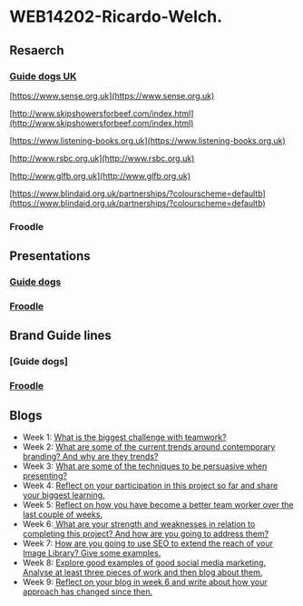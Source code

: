 # WEB14202-Ricardo-Welch.

## Resaerch
 ### [Guide dogs UK](https://drive.google.com/drive/u/1/folders/0B5RqY9wkQ1VWOUxVelBtVVVjR2s)
[https://www.sense.org.uk](https://www.sense.org.uk)

[http://www.skipshowersforbeef.com/index.html](http://www.skipshowersforbeef.com/index.html)

[https://www.listening-books.org.uk](https://www.listening-books.org.uk)

[http://www.rsbc.org.uk](http://www.rsbc.org.uk)

[http://www.glfb.org.uk](http://www.glfb.org.uk)

[https://www.blindaid.org.uk/partnerships/?colourscheme=defaultb](https://www.blindaid.org.uk/partnerships/?colourscheme=defaultb)




### Froodle



## Presentations 

### [Guide dogs](https://docs.google.com/presentation/d/15yMiXfV7Ir-G8vGpYeiY2rjIJwpbKkM3QL0OcpUHkbk/edit#slide=id.p)


### [Froodle](https://docs.google.com/presentation/d/17yBemX4EAaBqzdjbCTkVBJNxEUdRN7aloe-OOxeXBe4/edit#slide=id.p)


## Brand Guide lines

### [Guide dogs]

### [Froodle](https://drive.google.com/drive/u/1/folders/1eHVNQHtioJkhlTvf7VbHOlARATdXwq4h)



## Blogs
- Week 1: [What is the biggest challenge with teamwork?](http://fourthfloor.raveweb.net/rwelch/2017/11/10/what-is-the-biggest-challenge-with-teamwork/)
- Week 2: [What are some of the current trends around contemporary branding? And why are they trends?](http://fourthfloor.raveweb.net/rwelch/2017/11/11/what-are-some-of-the-current-trends-around-contemporary-branding-and-why-are-they-trends/)
- Week 3: [What are some of the techniques to be persuasive when presenting?](http://fourthfloor.raveweb.net/rwelch/2017/11/12/what-are-some-of-the-techniques-to-be-persuasive-when-presenting/)
- Week 4: [Reflect on your participation in this project so far and share your biggest learning.](http://fourthfloor.raveweb.net/rwelch/2017/11/22/reflect-on-your-participation-in-this-project-so-far-and-share-your-biggest-learning/)
- Week 5: [Reflect on how you have become a better team worker over the last couple of weeks.](http://fourthfloor.raveweb.net/rwelch/2017/11/23/reflect-on-how-you-have-become-a-better-team-worker-over-the-last-couple-of-weeks/)
- Week 6:[ What are your strength and weaknesses in relation to completing this project? And how are you going to address them?](http://fourthfloor.raveweb.net/rwelch/2017/11/28/what-are-your-strength-and-weaknesses-in-relation-to-completing-this-project-and-how-are-you-going-to-address-them/)
- Week 7: [How are you going to use SEO to extend the reach of your Image Library? Give some examples.](http://fourthfloor.raveweb.net/rwelch/2017/11/26/how-are-you-going-to-use-seo-to-extend-the-reach-of-your-image-library-give-some-examples/)
- Week 8: [Explore good examples of good social media marketing. Analyse at least three pieces of work and then blog about them.](http://fourthfloor.raveweb.net/rwelch/2017/11/28/explore-good-examples-of-good-social-media-marketing-analyse-at-least-three-pieces-of-work-and-then-blog-about-them/)
- Week 9: [Reflect on your blog in week 6 and write about how your approach has changed since then.](http://fourthfloor.raveweb.net/rwelch/2017/11/28/reflect-on-your-blog-in-week-6-and-write-about-how-your-approach-has-changed-since-then/)
